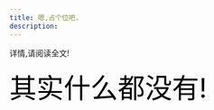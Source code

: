 ```yaml
---
title: 嗯,占个位吧.
description: 
---
```


详情,请阅读全文!
<!-- more-->

<font size=18 color=black>其实什么都没有!</font>